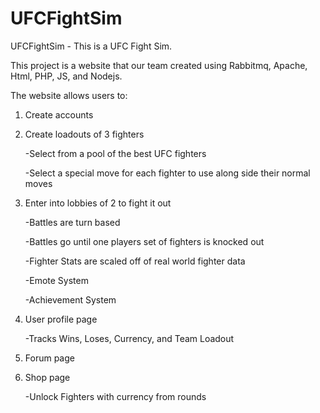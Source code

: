 # UFCFightSim
UFCFightSim - This is a UFC Fight Sim. 

This project is a website that our team created using Rabbitmq, Apache, Html, PHP, JS, and Nodejs. 

The website allows users to:

1. Create accounts 
 
2. Create loadouts of 3 fighters

    -Select from a pool of the best UFC fighters
    
    -Select a special move for each fighter to use along side their normal moves
    
3. Enter into lobbies of 2 to fight it out

    -Battles are turn based
    
    -Battles go until one players set of fighters is knocked out
    
    -Fighter Stats are scaled off of real world fighter data
    
    -Emote System
    
    -Achievement System
    
4. User profile page 

    -Tracks Wins, Loses, Currency, and Team Loadout
    
5. Forum page

6. Shop page 

    -Unlock Fighters with currency from rounds

